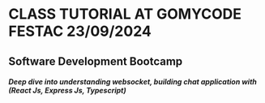 # CLASS TUTORIAL AT GOMYCODE FESTAC 23/09/2024

## Software Development Bootcamp

##### Deep dive into understanding websocket, building chat application with (React Js, Express Js, Typescript)
